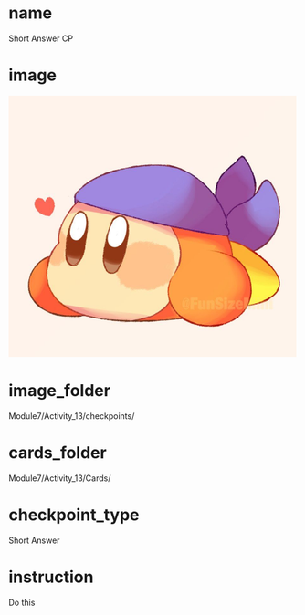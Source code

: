 # name
Short Answer CP

# image
<img src="images/bandanna.jpg">

# image_folder
Module7/Activity_13/checkpoints/

# cards_folder
Module7/Activity_13/Cards/

# checkpoint_type
Short Answer

# instruction
Do this      
